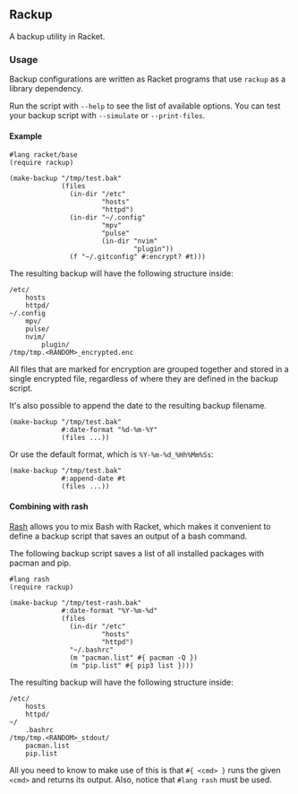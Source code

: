 ## Rackup
A backup utility in Racket.

### Usage
Backup configurations are written as Racket programs that use `rackup` as a library dependency.

Run the script with `--help` to see the list of available options. You can test your backup script with `--simulate` or `--print-files`.

#### Example
```racket
#lang racket/base
(require rackup)

(make-backup "/tmp/test.bak"
             (files
               (in-dir "/etc"
                       "hosts"
                       "httpd")
               (in-dir "~/.config"
                       "mpv"
                       "pulse"
                       (in-dir "nvim"
                               "plugin"))
               (f "~/.gitconfig" #:encrypt? #t)))
```

The resulting backup will have the following structure inside:
```
/etc/
    hosts
    httpd/
~/.config
    mpv/
    pulse/
    nvim/
        plugin/
/tmp/tmp.<RANDOM>_encrypted.enc
```

All files that are marked for encryption are grouped together and stored in a single encrypted file, regardless of where they are defined in the backup script.

It's also possible to append the date to the resulting backup filename.

```racket
(make-backup "/tmp/test.bak"
             #:date-format "%d-%m-%Y"
             (files ...))
```

Or use the default format, which is `%Y-%m-%d_%Hh%Mm%Ss`:
```racket
(make-backup "/tmp/test.bak"
             #:append-date #t
             (files ...))
```


#### Combining with rash
[Rash](https://rash-lang.org/) allows you to mix Bash with Racket, which makes it convenient to define a backup script that saves an output of a bash command.

The following backup script saves a list of all installed packages with pacman and pip.
```racket
#lang rash
(require rackup)

(make-backup "/tmp/test-rash.bak"
             #:date-format "%Y-%m-%d"
             (files
               (in-dir "/etc"
                       "hosts"
                       "httpd")
               "~/.bashrc"
               (m "pacman.list" #{ pacman -Q })
               (m "pip.list" #{ pip3 list })))
```

The resulting backup will have the following structure inside:
```
/etc/
    hosts
    httpd/
~/
    .bashrc
/tmp/tmp.<RANDOM>_stdout/
    pacman.list
    pip.list
```

All you need to know to make use of this is that `#{ <cmd> }` runs the given `<cmd>` and returns its output.
Also, notice that `#lang rash` must be used.
